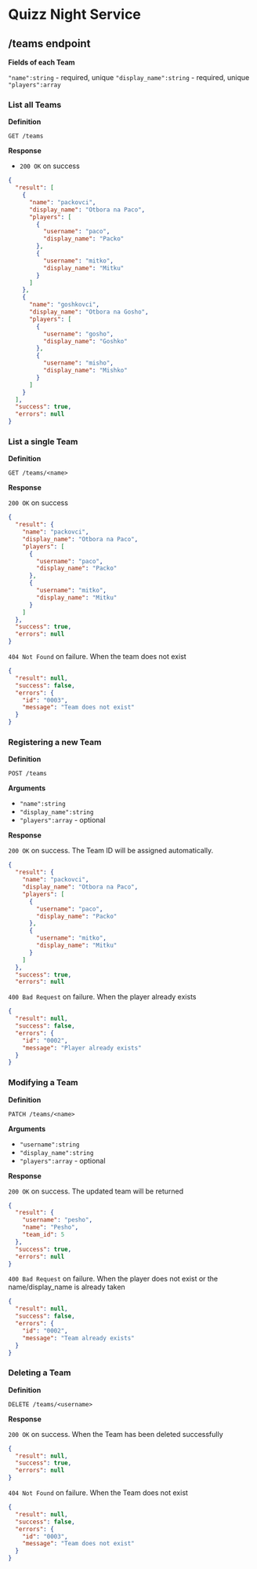 # Quizz Night Service

## /teams endpoint

**Fields of each Team**

`"name":string` - required, unique
`"display_name":string` - required, unique
`"players":array`

### List all Teams

**Definition**

`GET /teams`

**Response**

- `200 OK` on success

```json
{
  "result": [
    {
      "name": "packovci",
      "display_name": "Otbora na Paco",
      "players": [
        {
          "username": "paco",
          "display_name": "Packo"
        },
        {
          "username": "mitko",
          "display_name": "Mitku"
        }
      ]
    },
    {
      "name": "goshkovci",
      "display_name": "Otbora na Gosho",
      "players": [
        {
          "username": "gosho",
          "display_name": "Goshko"
        },
        {
          "username": "misho",
          "display_name": "Mishko"
        }
      ]
    }
  ],
  "success": true,
  "errors": null
}
```

### List a single Team

**Definition**

`GET /teams/<name>`

**Response**

`200 OK` on success

```json
{
  "result": {
    "name": "packovci",
    "display_name": "Otbora na Paco",
    "players": [
      {
        "username": "paco",
        "display_name": "Packo"
      },
      {
        "username": "mitko",
        "display_name": "Mitku"
      }
    ]
  },
  "success": true,
  "errors": null
}
```

`404 Not Found` on failure. When the team does not exist

```json
{
  "result": null,
  "success": false,
  "errors": {
    "id": "0003",
    "message": "Team does not exist"
  }
}
```

### Registering a new Team

**Definition**

`POST /teams`

**Arguments**

- `"name":string` 
- `"display_name":string` 
- `"players":array` - optional


**Response**

`200 OK` on success. The Team ID will be assigned automatically. 

```json
{
  "result": {
    "name": "packovci",
    "display_name": "Otbora na Paco",
    "players": [
      {
        "username": "paco",
        "display_name": "Packo"
      },
      {
        "username": "mitko",
        "display_name": "Mitku"
      }
    ]
  },
  "success": true,
  "errors": null
```

`400 Bad Request` on failure. When the player already exists

```json
{
  "result": null,
  "success": false,
  "errors": {
    "id": "0002",
    "message": "Player already exists"
  }
}
```

### Modifying a Team

**Definition**

`PATCH /teams/<name>`

**Arguments**

- `"username":string` 
- `"display_name":string` 
- `"players":array` - optional

**Response**

`200 OK` on success. The updated team will be returned

```json
{
  "result": {
    "username": "pesho",
    "name": "Pesho",
    "team_id": 5
  },
  "success": true,
  "errors": null
}
```

`400 Bad Request` on failure. When the player does not exist or the name/display_name is already taken

```json
{
  "result": null,
  "success": false,
  "errors": {
    "id": "0002",
    "message": "Team already exists"
  }
}
```

### Deleting a Team

**Definition**

`DELETE /teams/<username>`

**Response**

`200 OK` on success. When the Team has been deleted successfully

```json
{
  "result": null,
  "success": true,
  "errors": null
}
```

`404 Not Found` on failure. When the Team does not exist
```json
{
  "result": null,
  "success": false,
  "errors": {
    "id": "0003",
    "message": "Team does not exist"
  }
}
```
